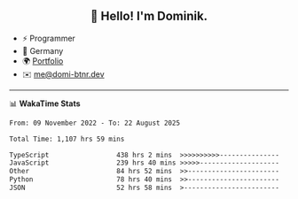 <h2 align="center">👋 Hello! I'm Dominik.</h2>

- ⚡ Programmer
- 📍 Germany
- 🌍 [Portfolio](https://domi-btnr.dev)
- ✉️ [me@domi-btnr.dev](mailto://me@domi-btnr.dev)

---
📊 **WakaTime Stats**
<!--START_SECTION:waka-->

```txt
From: 09 November 2022 - To: 22 August 2025

Total Time: 1,107 hrs 59 mins

TypeScript                 438 hrs 2 mins  >>>>>>>>>>---------------   39.53 %
JavaScript                 239 hrs 40 mins >>>>>--------------------   21.63 %
Other                      84 hrs 52 mins  >>-----------------------   07.66 %
Python                     78 hrs 40 mins  >>-----------------------   07.10 %
JSON                       52 hrs 58 mins  >------------------------   04.78 %
```

<!--END_SECTION:waka-->
